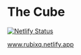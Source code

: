 # The Cube
[![Netlify Status](https://api.netlify.com/api/v1/badges/968b02cd-ce5d-4e25-9336-91de9bfd6301/deploy-status)](https://app.netlify.com/sites/rubixq/deploys)

www.rubixq.netlify.app
